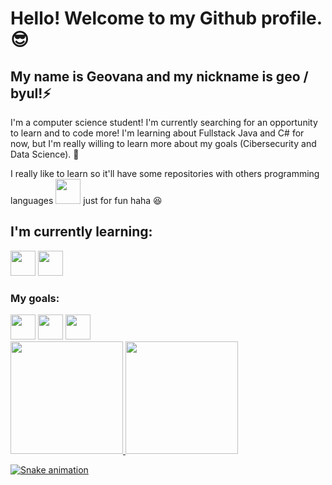 # Hello! Welcome to my Github profile. :sunglasses:
## My name is Geovana and my nickname is geo / byul!⚡
I'm a computer science student! I'm currently searching for an opportunity to learn and to code more! 
I'm learning about Fullstack Java  and C# for now, but I'm really willing to learn more about my goals (Cibersecurity and Data Science). :rocket:

I really like to learn so it'll have some repositories with others programming languages <img src="https://cdn.jsdelivr.net/gh/devicons/devicon@latest/icons/go/go-original.svg" width="40" height="40"/> just for fun haha :laughing: 
          


<h2>I'm currently learning:</h2>
<img src="https://cdn.jsdelivr.net/gh/devicons/devicon@latest/icons/java/java-original-wordmark.svg" width="40" height="40"/> <img src="https://cdn.jsdelivr.net/gh/devicons/devicon@latest/icons/csharp/csharp-original.svg" width="40" height="40"/>

<h3>My goals: </h3>
<img src="https://cdn.jsdelivr.net/gh/devicons/devicon@latest/icons/go/go-original.svg" width="40" height="40"/> <img src="https://cdn.jsdelivr.net/gh/devicons/devicon@latest/icons/javascript/javascript-original.svg"width="40" height="40" /> <img src="https://cdn.jsdelivr.net/gh/devicons/devicon@latest/icons/python/python-original.svg"width="40" height="40"/>
          
          
<div>
<a href="https://github.com/geoo-bots">
<img loading="lazy" height="180em" src="https://github-readme-stats.vercel.app/api/top-langs/?username=geoo-bots&layout=compact&langs_count=7&theme=dracula"/>
<img loading="lazy" height="180em" src="https://github-readme-stats.vercel.app/api?username=geoo-bots&show_icons=true&theme=dracula&include_all_commits=true&count_private=true"/>
</div>

![Snake animation](https://github.com/geoo-bots/geoo-bots/blob/output/github-contribution-grid-snake.svg)
